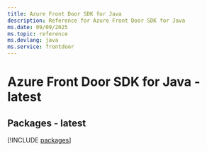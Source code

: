 ```yaml
---
title: Azure Front Door SDK for Java
description: Reference for Azure Front Door SDK for Java
ms.date: 09/09/2025
ms.topic: reference
ms.devlang: java
ms.service: frontdoor
---
```

# Azure Front Door SDK for Java - latest
## Packages - latest
[!INCLUDE [packages](front-door-index.md)]